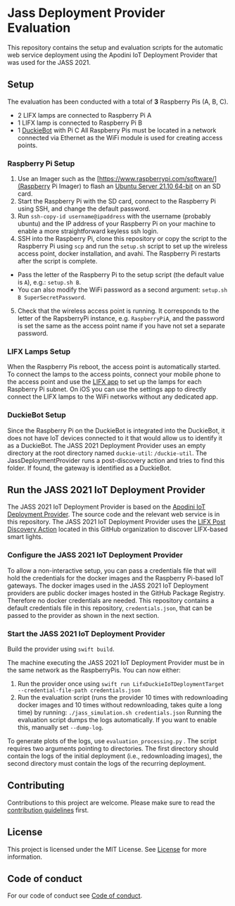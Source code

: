 <!--
This source file is part of the JASS open source project

SPDX-FileCopyrightText: 2019-2021 Paul Schmiedmayer and the JASS project authors (see CONTRIBUTORS.md) <paul.schmiedmayer@tum.de>

SPDX-License-Identifier: MIT
-->

# Jass Deployment Provider Evaluation

This repository contains the setup and evaluation scripts for the automatic web service deployment using the Apodini IoT Deployment Provider that was used for the JASS 2021.

## Setup
The evaluation has been conducted with a total of **3** Raspberry Pis (A, B, C).
 - 2 LIFX lamps are connected to Raspberry Pi A
 - 1 LIFX lamp is connected to Raspberry Pi B
 - 1 [DuckieBot](https://www.duckietown.org) with Pi C
All Raspberry Pis must be located in a network connected via Ethernet as the WiFi module is used for creating access points.

### Raspberry Pi Setup

1. Use an Imager such as the [https://www.raspberrypi.com/software/](Raspberry Pi Imager) to flash an [Ubuntu Server 21.10 64-bit](https://ubuntu.com/raspberry-pi/server) on an SD card.
2. Start the Raspberry Pi with the SD card, connect to the Raspberry Pi using SSH, and change the default password.
3. Run `ssh-copy-id username@ipaddress` with the username (probably ubuntu) and the IP address of your Raspberry Pi on your machine to enable a more straightforward keyless ssh login.
4. SSH into the Raspberry Pi, clone this repository or copy the script to the Raspberry Pi using `scp` and run the `setup.sh` script to set up the wireless access point, docker installation, and avahi. The Raspberry Pi restarts after the script is complete. 
 - Pass the letter of the Raspberry Pi to the setup script (the default value is `A`), e.g.: `setup.sh B`. 
 - You can also modify the WiFi password as a second argument: `setup.sh B SuperSecretPassword`.
5. Check that the wireless access point is running. It corresponds to the letter of the RapsberryPi instance, e.g. `RaspberryPiA`, and the password is set the same as the access point name if you have not set a separate password.

### LIFX Lamps Setup
When the Raspberry Pis reboot, the access point is automatically started.
To connect the lamps to the access points, connect your mobile phone to the access point and use the [LIFX app](https://www.lifx.com/pages/app) to set up the lamps for each Raspberry Pi subnet. On iOS you can use the settings app to directly connect the LIFX lamps to the WiFi networks without any dedicated app.

### DuckieBot Setup
Since the Raspberry Pi on the DuckieBot is integrated into the DuckieBot, it does not have IoT devices connected to it that would allow us to identify it as a DuckieBot.
The JASS 2021 Deployment Provider uses an empty directory at the root directory named `duckie-util`: `/duckie-util`.
The JassDeploymentProvider runs a post-discovery action and tries to find this folder. If found, the gateway is identified as a DuckieBot.

## Run the JASS 2021 IoT Deployment Provider

The JASS 2021 IoT Deployment Provider is based on the [Apodini IoT Deployment Provider](https://github.com/Apodini/ApodiniIoTDeploymentProvider). The source code and the relevant web service is in this repository. The JASS 2021 IoT Deployment Provider uses the [LIFX Post Discovery Action](https://github.com/JASS-2021/LIFXPostDiscoveryAction) located in this GitHub organization to discover LIFX-based smart lights.

### Configure the JASS 2021 IoT Deployment Provider
To allow a non-interactive setup, you can pass a credentials file that will hold the credentials for the docker images and the Raspberry Pi-based IoT gateways.
The docker images used in the JASS 2021 IoT Deployment providers are public docker images hosted in the GitHub Package Registry. Therefore no docker credentials are needed.
This repository contains a default credentials file in this repository, `credentials.json`, that can be passed to the provider as shown in the next section.

### Start the JASS 2021 IoT Deployment Provider
Build the provider using `swift build`. 

The machine executing the JASS 2021 IoT Deployment Provider must be in the same network as the RaspberryPis.
You can now either:
1. Run the provider once using `swift run LifxDuckieIoTDeploymentTarget --credential-file-path credentials.json`
2. Run the evaluation script (runs the provider 10 times with redownloading docker images and 10 times without redownloading, takes quite a long time) by running: `./jass_simulation.sh credentials.json` 
Running the evaluation script dumps the logs automatically. If you want to enable this, manually set `--dump-log`. 

To generate plots of the logs, use `evaluation_processing.py` . The script requires two arguments pointing to directories. The first directory should contain the logs of the initial deployment (i.e., redownloading images), the second directory must contain the logs of the recurring deployment.

## Contributing
Contributions to this project are welcome. Please make sure to read the [contribution guidelines](https://github.com/Apodini/.github/blob/main/CONTRIBUTING.md) first.

## License
This project is licensed under the MIT License. See [License](https://github.com/Apodini/Apodini/blob/reuse/LICENSES/MIT.txt) for more information.

## Code of conduct
For our code of conduct see [Code of conduct](https://github.com/Apodini/.github/blob/main/CODE_OF_CONDUCT.md).